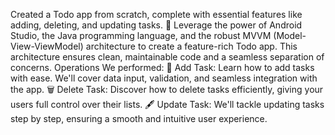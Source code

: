 Created a Todo app from scratch, complete with essential features like adding, deleting, and updating tasks. 🚀 Leverage the power of Android Studio, the Java programming language, and the robust MVVM (Model-View-ViewModel) architecture to create a feature-rich Todo app. This architecture ensures clean, maintainable code and a seamless separation of concerns. Operations We performed: 📝 Add Task: Learn how to add tasks with ease. We'll cover data input, validation, and seamless integration with the app. 🗑️ Delete Task: Discover how to delete tasks efficiently, giving your users full control over their lists. 🖋️ Update Task: We'll tackle updating tasks step by step, ensuring a smooth and intuitive user experience.
